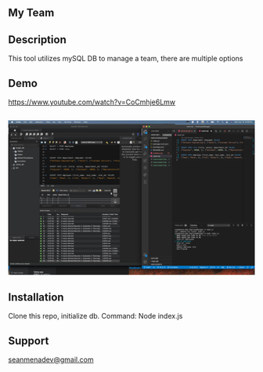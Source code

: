 ## My Team

## Description

This tool utilizes mySQL DB to manage a team, there are multiple options

## Demo

https://www.youtube.com/watch?v=CoCmhje6Lmw

##

![picture of repo](https://github.com/seanmena/EmployeeManager/blob/main/screenshot.png)

## Installation

Clone this repo, initialize db. Command: Node index.js

## Support

seanmenadev@gmail.com
